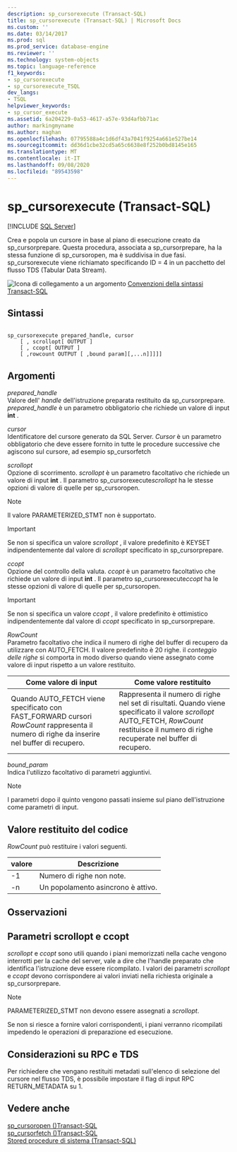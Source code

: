 ```yaml
---
description: sp_cursorexecute (Transact-SQL)
title: sp_cursorexecute (Transact-SQL) | Microsoft Docs
ms.custom: ''
ms.date: 03/14/2017
ms.prod: sql
ms.prod_service: database-engine
ms.reviewer: ''
ms.technology: system-objects
ms.topic: language-reference
f1_keywords:
- sp_cursorexecute
- sp_cursorexecute_TSQL
dev_langs:
- TSQL
helpviewer_keywords:
- sp_cursor_execute
ms.assetid: 6a204229-0a53-4617-a57e-93d4afbb71ac
author: markingmyname
ms.author: maghan
ms.openlocfilehash: 07795588a4c1d6df43a7041f9254a661e527be14
ms.sourcegitcommit: dd36d1cbe32cd5a65c6638e8f252b0bd8145e165
ms.translationtype: MT
ms.contentlocale: it-IT
ms.lasthandoff: 09/08/2020
ms.locfileid: "89543598"
---
```

# <a name="sp_cursorexecute-transact-sql"></a>sp_cursorexecute (Transact-SQL)
[!INCLUDE [SQL Server](../../includes/applies-to-version/sqlserver.md)]

  Crea e popola un cursore in base al piano di esecuzione creato da sp_cursorprepare. Questa procedura, associata a sp_cursorprepare, ha la stessa funzione di sp_cursoropen, ma è suddivisa in due fasi. sp_cursorexecute viene richiamato specificando ID = 4 in un pacchetto del flusso TDS (Tabular Data Stream).  
  
 ![Icona di collegamento a un argomento](../../database-engine/configure-windows/media/topic-link.gif "Icona di collegamento a un argomento") [Convenzioni della sintassi Transact-SQL](../../t-sql/language-elements/transact-sql-syntax-conventions-transact-sql.md)  
  
## <a name="syntax"></a>Sintassi  
  
```  
  
sp_cursorexecute prepared_handle, cursor  
    [ , scrollopt[ OUTPUT ]  
    [ , ccopt[ OUTPUT ]  
    [ ,rowcount OUTPUT [ ,bound param][,...n]]]]]  
```  
  
## <a name="arguments"></a>Argomenti  
 *prepared_handle*  
 Valore dell' *handle* dell'istruzione preparata restituito da sp_cursorprepare. *prepared_handle* è un parametro obbligatorio che richiede un valore di input **int** .  
  
 *cursor*  
 Identificatore del cursore generato da SQL Server. *Cursor* è un parametro obbligatorio che deve essere fornito in tutte le procedure successive che agiscono sul cursore, ad esempio sp_cursorfetch  
  
 *scrollopt*  
 Opzione di scorrimento. *scrollopt* è un parametro facoltativo che richiede un valore di input **int** . Il parametro sp_cursorexecute*scrollopt* ha le stesse opzioni di valore di quelle per sp_cursoropen.  
  
> [!NOTE]  
>  Il valore PARAMETERIZED_STMT non è supportato.  
  
> [!IMPORTANT]  
>  Se non si specifica un valore *scrollopt* , il valore predefinito è KEYSET indipendentemente dal valore di *scrollopt* specificato in sp_cursorprepare.  
  
 *ccopt*  
 Opzione del controllo della valuta. *ccopt* è un parametro facoltativo che richiede un valore di input **int** . Il parametro sp_cursorexecute*ccopt* ha le stesse opzioni di valore di quelle per sp_cursoropen.  
  
> [!IMPORTANT]  
>  Se non si specifica un valore *ccopt* , il valore predefinito è ottimistico indipendentemente dal valore di *ccopt* specificato in sp_cursorprepare.  
  
 *RowCount*  
 Parametro facoltativo che indica il numero di righe del buffer di recupero da utilizzare con AUTO_FETCH. Il valore predefinito è 20 righe. il *conteggio delle righe* si comporta in modo diverso quando viene assegnato come valore di input rispetto a un valore restituito.  
  
|Come valore di input|Come valore restituito|  
|--------------------|---------------------|  
|Quando AUTO_FETCH viene specificato con FAST_FORWARD cursori *RowCount* rappresenta il numero di righe da inserire nel buffer di recupero.|Rappresenta il numero di righe nel set di risultati. Quando viene specificato il valore *scrollopt* AUTO_FETCH, *RowCount* restituisce il numero di righe recuperate nel buffer di recupero.|  
  
 *bound_param*  
 Indica l'utilizzo facoltativo di parametri aggiuntivi.  
  
> [!NOTE]  
>  I parametri dopo il quinto vengono passati insieme sul piano dell'istruzione come parametri di input.  
  
## <a name="code-return-value"></a>Valore restituito del codice  
 *RowCount* può restituire i valori seguenti.  
  
|valore|Descrizione|  
|-----------|-----------------|  
|-1|Numero di righe non note.|  
|-n|Un popolamento asincrono è attivo.|  
  
## <a name="remarks"></a>Osservazioni  
  
## <a name="scrollopt-and-ccopt-parameters"></a>Parametri scrollopt e ccopt  
 *scrollopt* e *ccopt* sono utili quando i piani memorizzati nella cache vengono interrotti per la cache del server, vale a dire che l'handle preparato che identifica l'istruzione deve essere ricompilato. I valori dei parametri *scrollopt* e *ccopt* devono corrispondere ai valori inviati nella richiesta originale a sp_cursorprepare.  
  
> [!NOTE]  
>  PARAMETERIZED_STMT non devono essere assegnati a *scrollopt*.  
  
 Se non si riesce a fornire valori corrispondenti, i piani verranno ricompilati impedendo le operazioni di preparazione ed esecuzione.  
  
## <a name="rpc-and-tds-considerations"></a>Considerazioni su RPC e TDS  
 Per richiedere che vengano restituiti metadati sull'elenco di selezione del cursore nel flusso TDS, è possibile impostare il flag di input RPC RETURN_METADATA su 1.  
  
## <a name="see-also"></a>Vedere anche  
 [sp_cursoropen &#40;&#41;Transact-SQL ](../../relational-databases/system-stored-procedures/sp-cursoropen-transact-sql.md)   
 [sp_cursorfetch &#40;&#41;Transact-SQL ](../../relational-databases/system-stored-procedures/sp-cursorfetch-transact-sql.md)   
 [Stored procedure di sistema &#40;Transact-SQL&#41;](../../relational-databases/system-stored-procedures/system-stored-procedures-transact-sql.md)  
  
  
